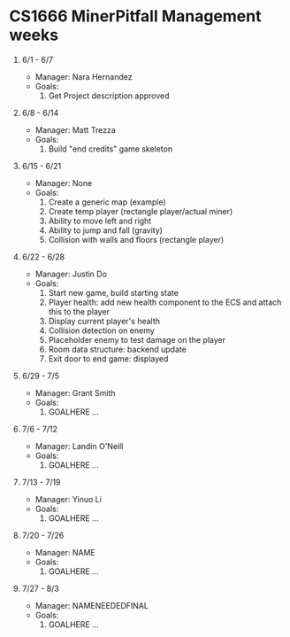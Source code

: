 # CS1666 MinerPitfall Management weeks

1. 6/1 - 6/7
	* Manager: Nara Hernandez
	* Goals:
		1. Get Project description approved

2. 6/8 - 6/14
	* Manager: Matt Trezza
	* Goals:
		1. Build "end credits" game skeleton

3. 6/15 - 6/21
	* Manager: None
	* Goals:
		1. Create a generic map (example)
		2. Create temp player (rectangle player/actual miner)
		3. Ability to move left and right 
		4. Ability to jump and fall (gravity)
		5. Collision with walls and floors (rectangle player)

4. 6/22 - 6/28
	* Manager: Justin Do
	* Goals:
		1. Start new game, build starting state
   		2. Player health: add new health component to the ECS and attach this to the player
 		3. Display current player's health
		4. Collision detection on enemy
   		5. Placeholder enemy to test damage on the player
		6. Room data structure: backend update
		7. Exit door to end game: displayed

5. 6/29 - 7/5
	* Manager: Grant Smith
	* Goals:
		1. GOALHERE
		...

6. 7/6 - 7/12
	* Manager: Landin O'Neill
	* Goals:
		1. GOALHERE
		...

7. 7/13 - 7/19
	* Manager: Yinuo Li
	* Goals:
		1. GOALHERE
		...

8. 7/20 - 7/26
	* Manager: NAME
	* Goals:
		1. GOALHERE
		...

9. 7/27 - 8/3
	* Manager: NAMENEEDEDFINAL
	* Goals:
		1. GOALHERE
		...

